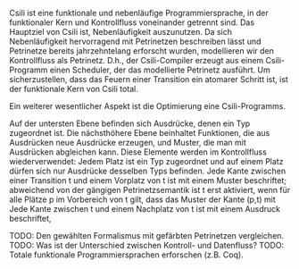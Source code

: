 
Csili ist eine funktionale und nebenläufige Programmiersprache, in der funktionaler Kern und Kontrollfluss voneinander getrennt sind.
Das Hauptziel von Csili ist, Nebenläufigkeit auszunutzen.
Da sich Nebenläufigkeit hervorragend mit Petrinetzen beschreiben lässt und Petrinetze bereits jahrzehntelang erforscht wurden, modellieren wir den Kontrollfluss als Petrinetz.
D.h., der Csili-Compiler erzeugt aus einem Csili-Programm einen Scheduler, der das modellierte Petrinetz ausführt.
Um sicherzustellen, dass das Feuern einer Transition ein atomarer Schritt ist, ist der funktionale Kern von Csili total.

Ein weiterer wesentlicher Aspekt ist die Optimierung eine Csili-Programms.

Auf der untersten Ebene befinden sich Ausdrücke, denen ein Typ zugeordnet ist.
Die nächsthöhere Ebene beinhaltet Funktionen, die aus Ausdrücken neue Ausdrücke erzeugen, und Muster, die man mit Ausdrücken abgleichen kann.
Diese Elemente werden im Kontrollfluss wiederverwendet:
Jedem Platz ist ein Typ zugeordnet und auf einem Platz dürfen sich nur Ausdrücke desselben Typs befinden.
Jede Kante zwischen einer Transition t und einem Vorplatz von t ist mit einem Muster beschriftet;
abweichend von der gängigen Petrinetzsemantik ist t erst aktiviert, wenn für alle Plätze p im Vorbereich von t gilt, dass das Muster der Kante (p,t) mit 
Jede Kante zwischen t und einem Nachplatz von t ist mit einem Ausdruck beschriftet,

TODO: Den gewählten Formalismus mit gefärbten Petrinetzen vergleichen.
TODO: Was ist der Unterschied zwischen Kontroll- und Datenfluss?
TODO: Totale funktionale Programmiersprachen erforschen (z.B. Coq).
